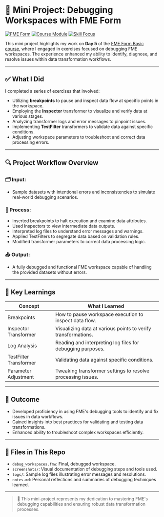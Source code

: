 # 🐞 Mini Project: Debugging Workspaces with FME Form

[![FME Form](https://img.shields.io/badge/FME-Form%202024-orange?logo=fme)](https://www.safe.com/fme/)
[![Course Module](https://img.shields.io/badge/Module-Day%205%20Completed-brightgreen)](https://academy.safe.com/path/fme-form-basic/debug-workspaces/163870)
[![Skill Focus](https://img.shields.io/badge/Focus-Debugging%20Workspaces-blue)](#)

This mini project highlights my work on **Day 5** of the [FME Form Basic course](https://academy.safe.com/path/fme-form-basic/debug-workspaces/163870), where I engaged in exercises focused on debugging FME workspaces. The experience enhanced my ability to identify, diagnose, and resolve issues within data transformation workflows.

---

## ✅ What I Did

I completed a series of exercises that involved:

- Utilizing **breakpoints** to pause and inspect data flow at specific points in the workspace.
- Employing the **Inspector** transformer to visualize and verify data at various stages.
- Analyzing transformer logs and error messages to pinpoint issues.
- Implementing **TestFilter** transformers to validate data against specific conditions.
- Adjusting workspace parameters to troubleshoot and correct data processing errors.

---

## 🔍 Project Workflow Overview

### 🗂️ Input:
- Sample datasets with intentional errors and inconsistencies to simulate real-world debugging scenarios.

### 🔧 Process:
- Inserted breakpoints to halt execution and examine data attributes.
- Used Inspectors to view intermediate data outputs.
- Interpreted log files to understand error messages and warnings.
- Applied TestFilters to segregate data based on validation rules.
- Modified transformer parameters to correct data processing logic.

### 📤 Output:
- A fully debugged and functional FME workspace capable of handling the provided datasets without errors.

---

## 🧠 Key Learnings

| Concept               | What I Learned                                                |
|-----------------------|---------------------------------------------------------------|
| Breakpoints           | How to pause workspace execution to inspect data flow.        |
| Inspector Transformer | Visualizing data at various points to verify transformations. |
| Log Analysis          | Reading and interpreting log files for debugging purposes.    |
| TestFilter Transformer| Validating data against specific conditions.                  |
| Parameter Adjustment  | Tweaking transformer settings to resolve processing issues.   |

---

## 🎯 Outcome

- Developed proficiency in using FME's debugging tools to identify and fix issues in data workflows.
- Gained insights into best practices for validating and testing data transformations.
- Enhanced ability to troubleshoot complex workspaces efficiently.

---

## 📁 Files in This Repo

- `debug_workspaces.fmw`: Final, debugged workspace.
- `screenshots/`: Visual documentation of debugging steps and tools used.
- `logs/`: Sample log files illustrating error messages and resolutions.
- `notes.md`: Personal reflections and summaries of debugging techniques learned.

---

> 🧩 This mini-project represents my dedication to mastering FME's debugging capabilities and ensuring robust data transformation processes.
